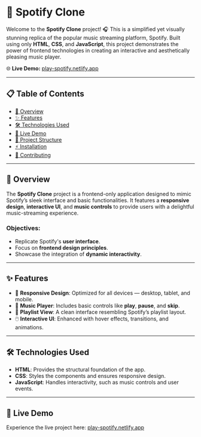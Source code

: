 # 🎵 Spotify Clone

Welcome to the **Spotify Clone** project! 🎧 This is a simplified yet visually stunning replica of the popular music streaming platform, Spotify. Built using only **HTML**, **CSS**, and **JavaScript**, this project demonstrates the power of frontend technologies in creating an interactive and aesthetically pleasing music player.

🌐 **Live Demo:** [play-spotify.netlify.app](https://play-spotify.netlify.app/)

---

## 📋 Table of Contents

- [🎯 Overview](#-overview)
- [✨ Features](#-features)
- [🛠️ Technologies Used](#%EF%B8%8F-technologies-used)
- [🚀 Live Demo](#-live-demo)
- [📂 Project Structure](#-project-structure)
- [⚡ Installation](#-installation)
- [🤝 Contributing](#-contributing)

---

## 🎯 Overview

The **Spotify Clone** project is a frontend-only application designed to mimic Spotify’s sleek interface and basic functionalities. It features a **responsive design**, **interactive UI**, and **music controls** to provide users with a delightful music-streaming experience.

### Objectives:
- Replicate Spotify's **user interface**.
- Focus on **frontend design principles**.
- Showcase the integration of **dynamic interactivity**.

---

## ✨ Features

- 🎨 **Responsive Design**: Optimized for all devices — desktop, tablet, and mobile.
- 🎵 **Music Player**: Includes basic controls like **play**, **pause**, and **skip**.
- 📂 **Playlist View**: A clean interface resembling Spotify’s playlist layout.
- 🖱️ **Interactive UI**: Enhanced with hover effects, transitions, and animations.

---

## 🛠️ Technologies Used

- **HTML**: Provides the structural foundation of the app.
- **CSS**: Styles the components and ensures responsive design.
- **JavaScript**: Handles interactivity, such as music controls and user events.

---

## 🚀 Live Demo

Experience the live project here: [play-spotify.netlify.app](https://play-spotify.netlify.app/)
